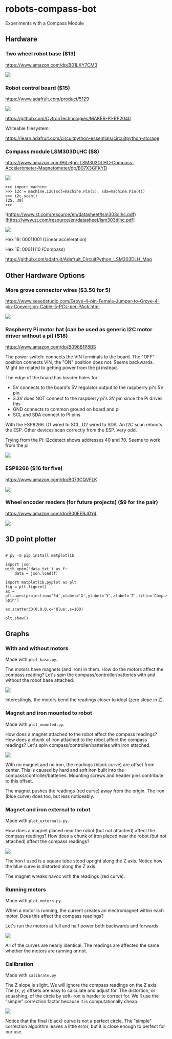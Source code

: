 # robots-compass-bot

Experiments with a Compass Module

## Hardware

### Two wheel robot base ($13)
https://www.amazon.com/dp/B01LXY7CM3

![](art/chassis.jpg)

### Robot control board ($15)
https://www.adafruit.com/product/5129

![](art/pico.jpg)

https://github.com/CytronTechnologies/MAKER-PI-RP2040

Writeable filesystem:

https://learn.adafruit.com/circuitpython-essentials/circuitpython-storage

### Compass module LSM303DLHC ($8)
https://www.amazon.com/HiLetgo-LSM303DLHC-Compass-Accelerometer-Magnetometer/dp/B07X3GFKYD

![](art/compass.jpg)

```
>>> import machine
>>> i2c = machine.I2C(scl=machine.Pin(5), sda=machine.Pin(4))
>>> i2c.scan()
[25, 30]
>>>
```

!(https://www.st.com/resource/en/datasheet/lsm303dlhc.pdf)[https://www.st.com/resource/en/datasheet/lsm303dlhc.pdf]

![](art/maglibs.jpg)

Hex 19: 00011001 (Linear acceleration)

Hex 1E: 00011110 (Compass)

https://github.com/adafruit/Adafruit_CircuitPython_LSM303DLH_Mag

## Other Hardware Options

### More grove connector wires ($3.50 for 5)
https://www.seeedstudio.com/Grove-4-pin-Female-Jumper-to-Grove-4-pin-Conversion-Cable-5-PCs-per-PAck.html

![](art/grove.jpg)

### Raspberry Pi motor hat (can be used as generic I2C motor driver without a pi) ($18)
https://www.amazon.com/dp/B098B1P8BS 

The power switch: connects the VIN terminals to the board. The "OFF" position connects VIN, the "ON" position does not. Seems backwards. Might be related to getting power from the pi instead.

The edge of the board has header holes for:
  * 5V connects to the board's 5V regulator output to the raspberry pi's 5V pin
  * 3.3V does NOT connect to the raspberry pi's 3V pin since the Pi drives this
  * GND connects to common ground on board and pi
  * SCL and SDA connect to PI pins 

With the ESP8266. D1 wired to SCL, D2 wired to SDA. An I2C scan reboots the ESP. Other devices scan correctly from the ESP. Very odd. 

Trying from the Pi: i2cdetect shows addresses 40 and 70. Seems to work from the pi.

![](art/hat.jpg)

### ESP8266 ($16 for five)
https://www.amazon.com/dp/B073CQVFLK 

![](art/esp8266.jpg)

### Wheel encoder readers (for future projects) ($9 for the pair)
https://www.amazon.com/dp/B00EERJDY4 

![](art/encoders.jpg)

## 3D point plotter

```

# py -m pip install matplotlib

import json
with open('data.txt') as f:
    data = json.load(f)

import matplotlib.pyplot as plt
fig = plt.figure()
ax = plt.axes(projection='3d',xlabel='X',ylabel='Y',zlabel='Z',title='Compass Spin')

ax.scatter3D(0,0,0,c='blue',s=100)

plt.show()
```

## Graphs

### With and without motors
Made with `plot_base.py`.

The motors have magnets (and iron) in them. How do the motors affect the compass reading? Let's spin the
compass/controller/batteries with and without the robot base attached.

![](art/plot_base.jpg)

Interestingly, the motors bend the readings closer to ideal (zero slope in Z).

### Magnet and iron mounted to robot
Made with `plot_mounted.py`.

How does a magnet attached to the robot affect the compass readings? How does a chunk of iron attached to
the robot affect the compass readings? Let's spin compass/controller/batteries with iron attached.

![](art/plot_mounted.jpg)

With no magnet and no iron, the readings (black curve) are offset from center. This is caused by hard and soft
iron built into the compass/controller/batteries. Mounting screws and header pins contribute to this offset.

The magnet pushes the readings (red curve) away from the origin. The iron (blue curve) does too, but less noticeably.

### Magnet and iron external to robot
Made with `plot_externals.py`.

How does a magnet placed near the robot (but not attached) affect the compass readings? How does a chunk of iron
placed near the robot (but not attached) affect the compass readings?

![](art/plot_externals.jpg)

The iron I used is a square tube stood upright along the Z axis. Notice how the blue curve is distorted along the Z axis.

The magnet wreaks havoc with the readings (red curve).

### Running motors
Made with `plot_motors.py`.

When a motor is running, the current creates an electromagnet within each motor. Does this affect the compass readings?

Let's run the motors at full and half power both backwards and forwards.

![](art/plot_motors.jpg)

All of the curves are nearly identical. The readings are affected the same whether the motors are running or not.

### Calibration
Made with `calibrate.py`

The Z slope is slight. We will ignore the compass readings on the Z axis. The (x, y) offsets are easy to calculate and adjust for.
The distortion, or squashing, of the circle by soft-iron is harder to correct for. We'll use the "simple" correction factor because
it is computationally cheap.

![](art/plot_calibrate.jpg)

Notice that the final (black) curve is not a perfect circle. The "simple" correction algorithm leaves a little error, but it is close
enough to perfect for our use.